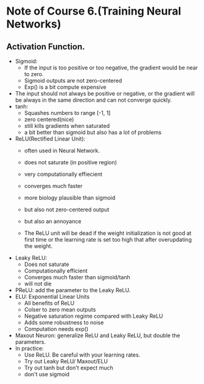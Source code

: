 # Note of Course 6.(Training Neural Networks)

## Activation Function.
- Sigmoid: 
	- If the input is too positive or too negative, the gradient would be near to zero.
	- Sigmoid outputs are not zero-centered
	- Exp() is a bit compute expensive
- The input should not always be positive or negative, or the gradient will be always in the same direction and can not converge quickly.
- tanh:
	- Squashes numbers to range [-1, 1]
	- zero centered(nice)
	- still kills gradients when saturated
	- a bit better than sigmoid but also has a lot of problems
- ReLU(Rectified Linear Unit):
	- often used in Neural Network.
	- does not saturate (in positive region)
	- very computationally effiecient
	- converges much faster
	- more biology plausible than sigmoid
	- but also not zero-centered output
	- but also an annoyance

	- The ReLU unit will be dead if the weight initialization is not good at first time or the learning rate is set too high that after overupdating the weight.
- Leaky ReLU:
	- Does not saturate
	- Computationally efficient
	- Converges much faster than sigmoid/tanh
	- will not die
- PReLU: add the parameter to the Leaky ReLU.
- ELU: Exponential Linear Units
	- All benefits of ReLU
	- Colser to zero mean outputs
	- Negative saturation regime compared with Leaky ReLU
	- Adds some robustness to noise
	- Computation needs exp()
- Maxout Neuron: generalize ReLU and Leaky ReLU, but double the parameters.
- In practice:
	- Use ReLU. Be careful with your learning rates.
	- Try out Leaky ReLU/ Maxout/ELU
	- Try out tanh but don't expect much
	- don't use sigmoid
